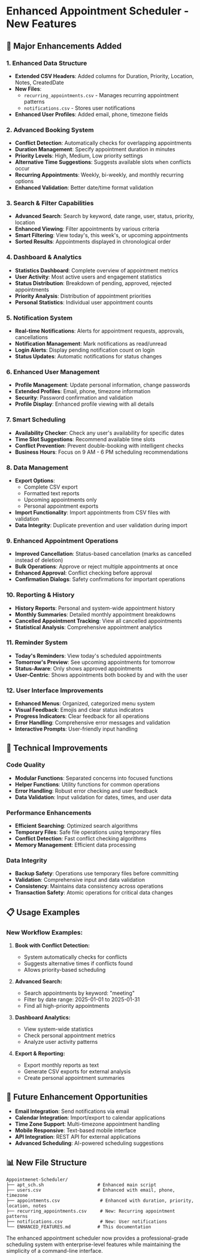 # Enhanced Appointment Scheduler - New Features

## 🚀 Major Enhancements Added

### 1. **Enhanced Data Structure**
- **Extended CSV Headers**: Added columns for Duration, Priority, Location, Notes, CreatedDate
- **New Files**: 
  - `recurring_appointments.csv` - Manages recurring appointment patterns
  - `notifications.csv` - Stores user notifications
- **Enhanced User Profiles**: Added email, phone, timezone fields

### 2. **Advanced Booking System**
- **Conflict Detection**: Automatically checks for overlapping appointments
- **Duration Management**: Specify appointment duration in minutes
- **Priority Levels**: High, Medium, Low priority settings
- **Alternative Time Suggestions**: Suggests available slots when conflicts occur
- **Recurring Appointments**: Weekly, bi-weekly, and monthly recurring options
- **Enhanced Validation**: Better date/time format validation

### 3. **Search & Filter Capabilities**
- **Advanced Search**: Search by keyword, date range, user, status, priority, location
- **Enhanced Viewing**: Filter appointments by various criteria
- **Smart Filtering**: View today's, this week's, or upcoming appointments
- **Sorted Results**: Appointments displayed in chronological order

### 4. **Dashboard & Analytics**
- **Statistics Dashboard**: Complete overview of appointment metrics
- **User Activity**: Most active users and engagement statistics
- **Status Distribution**: Breakdown of pending, approved, rejected appointments
- **Priority Analysis**: Distribution of appointment priorities
- **Personal Statistics**: Individual user appointment counts

### 5. **Notification System**
- **Real-time Notifications**: Alerts for appointment requests, approvals, cancellations
- **Notification Management**: Mark notifications as read/unread
- **Login Alerts**: Display pending notification count on login
- **Status Updates**: Automatic notifications for status changes

### 6. **Enhanced User Management**
- **Profile Management**: Update personal information, change passwords
- **Extended Profiles**: Email, phone, timezone information
- **Security**: Password confirmation and validation
- **Profile Display**: Enhanced profile viewing with all details

### 7. **Smart Scheduling**
- **Availability Checker**: Check any user's availability for specific dates
- **Time Slot Suggestions**: Recommend available time slots
- **Conflict Prevention**: Prevent double-booking with intelligent checks
- **Business Hours**: Focus on 9 AM - 6 PM scheduling recommendations

### 8. **Data Management**
- **Export Options**: 
  - Complete CSV export
  - Formatted text reports
  - Upcoming appointments only
  - Personal appointment exports
- **Import Functionality**: Import appointments from CSV files with validation
- **Data Integrity**: Duplicate prevention and user validation during import

### 9. **Enhanced Appointment Operations**
- **Improved Cancellation**: Status-based cancellation (marks as cancelled instead of deletion)
- **Bulk Operations**: Approve or reject multiple appointments at once
- **Enhanced Approval**: Conflict checking before approval
- **Confirmation Dialogs**: Safety confirmations for important operations

### 10. **Reporting & History**
- **History Reports**: Personal and system-wide appointment history
- **Monthly Summaries**: Detailed monthly appointment breakdowns
- **Cancelled Appointment Tracking**: View all cancelled appointments
- **Statistical Analysis**: Comprehensive appointment analytics

### 11. **Reminder System**
- **Today's Reminders**: View today's scheduled appointments
- **Tomorrow's Preview**: See upcoming appointments for tomorrow
- **Status-Aware**: Only shows approved appointments
- **User-Centric**: Shows appointments both booked by and with the user

### 12. **User Interface Improvements**
- **Enhanced Menus**: Organized, categorized menu system
- **Visual Feedback**: Emojis and clear status indicators
- **Progress Indicators**: Clear feedback for all operations
- **Error Handling**: Comprehensive error messages and validation
- **Interactive Prompts**: User-friendly input handling

## 🎯 Technical Improvements

### **Code Quality**
- **Modular Functions**: Separated concerns into focused functions
- **Helper Functions**: Utility functions for common operations
- **Error Handling**: Robust error checking and user feedback
- **Data Validation**: Input validation for dates, times, and user data

### **Performance Enhancements**
- **Efficient Searching**: Optimized search algorithms
- **Temporary Files**: Safe file operations using temporary files
- **Conflict Detection**: Fast conflict checking algorithms
- **Memory Management**: Efficient data processing

### **Data Integrity**
- **Backup Safety**: Operations use temporary files before committing
- **Validation**: Comprehensive input and data validation
- **Consistency**: Maintains data consistency across operations
- **Transaction Safety**: Atomic operations for critical data changes

## 📋 Usage Examples

### **New Workflow Examples:**

1. **Book with Conflict Detection:**
   - System automatically checks for conflicts
   - Suggests alternative times if conflicts found
   - Allows priority-based scheduling

2. **Advanced Search:**
   - Search appointments by keyword: "meeting"
   - Filter by date range: 2025-01-01 to 2025-01-31
   - Find all high-priority appointments

3. **Dashboard Analytics:**
   - View system-wide statistics
   - Check personal appointment metrics
   - Analyze user activity patterns

4. **Export & Reporting:**
   - Export monthly reports as text
   - Generate CSV exports for external analysis
   - Create personal appointment summaries

## 🔮 Future Enhancement Opportunities

- **Email Integration**: Send notifications via email
- **Calendar Integration**: Import/export to calendar applications
- **Time Zone Support**: Multi-timezone appointment handling
- **Mobile Responsive**: Text-based mobile interface
- **API Integration**: REST API for external applications
- **Advanced Scheduling**: AI-powered scheduling suggestions

## 📊 New File Structure

```
Appointmenet-Scheduler/
├── apt_sch.sh                    # Enhanced main script
├── users.csv                     # Enhanced with email, phone, timezone
├── appointments.csv               # Enhanced with duration, priority, location, notes
├── recurring_appointments.csv     # New: Recurring appointment patterns
├── notifications.csv              # New: User notifications
└── ENHANCED_FEATURES.md          # This documentation
```

The enhanced appointment scheduler now provides a professional-grade scheduling system with enterprise-level features while maintaining the simplicity of a command-line interface.

